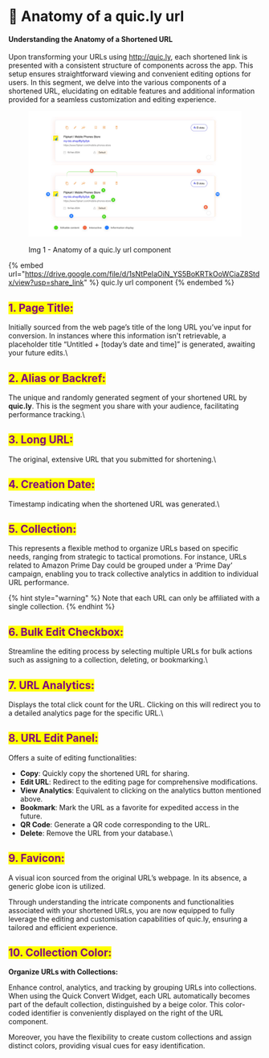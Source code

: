 # 🔗 Anatomy of a quic.ly url

#### Understanding the Anatomy of a Shortened URL

Upon transforming your URLs using http://quic.ly, each shortened link is presented with a consistent structure of components across the app. This setup ensures straightforward viewing and convenient editing options for users. In this segment, we delve into the various components of a shortened URL, elucidating on editable features and additional information provided for a seamless customization and editing experience.

<figure><img src="../.gitbook/assets/url component (2).jpg" alt=""><figcaption><p>Img 1 - Anatomy of a quic.ly url component</p></figcaption></figure>

{% embed url="https://drive.google.com/file/d/1sNtPeIaOiN_YS5BoKRTkOoWCiaZ8Stdx/view?usp=share_link" %}
quic.ly url component
{% endembed %}

## <mark style="color:purple;">**1. Page Title**</mark><mark style="color:purple;">:</mark>&#x20;

Initially sourced from the web page’s title of the long URL you’ve input for conversion. In instances where this information isn't retrievable, a placeholder title “Untitled + \[today’s date and time]” is generated, awaiting your future edits.\


## <mark style="color:purple;">**2. Alias or Backref**</mark><mark style="color:purple;">:</mark>&#x20;

The unique and randomly generated segment of your shortened URL by **quic.ly**. This is the segment you share with your audience, facilitating performance tracking.\


## <mark style="color:purple;">**3. Long URL**</mark><mark style="color:purple;">:</mark>&#x20;

The original, extensive URL that you submitted for shortening.\


## <mark style="color:purple;">**4. Creation Date**</mark><mark style="color:purple;">:</mark>&#x20;

Timestamp indicating when the shortened URL was generated.\


## <mark style="color:purple;">**5. Collection**</mark><mark style="color:purple;">:</mark>&#x20;

This represents a flexible method to organize URLs based on specific needs, ranging from strategic to tactical promotions. For instance, URLs related to Amazon Prime Day could be grouped under a ‘Prime Day’ campaign, enabling you to track collective analytics in addition to individual URL performance.&#x20;

{% hint style="warning" %}
Note that each URL can only be affiliated with a single collection.
{% endhint %}

## <mark style="color:purple;">**6. Bulk Edit Checkbox**</mark><mark style="color:purple;">:</mark>&#x20;

Streamline the editing process by selecting multiple URLs for bulk actions such as assigning to a collection, deleting, or bookmarking.\


## <mark style="color:purple;">**7. URL Analytics**</mark><mark style="color:purple;">:</mark>&#x20;

Displays the total click count for the URL. Clicking on this will redirect you to a detailed analytics page for the specific URL.\


## <mark style="color:purple;">**8. URL Edit Panel**</mark><mark style="color:purple;">:</mark>&#x20;

Offers a suite of editing functionalities:

* **Copy**: Quickly copy the shortened URL for sharing.
* **Edit URL**: Redirect to the editing page for comprehensive modifications.
* **View Analytics**: Equivalent to clicking on the analytics button mentioned above.
* **Bookmark**: Mark the URL as a favorite for expedited access in the future.
* **QR Code**: Generate a QR code corresponding to the URL.
* **Delete**: Remove the URL from your database.\


## <mark style="color:purple;">**9. Favicon**</mark><mark style="color:purple;">:</mark>&#x20;

A visual icon sourced from the original URL’s webpage. In its absence, a generic globe icon is utilized.

Through understanding the intricate components and functionalities associated with your shortened URLs, you are now equipped to fully leverage the editing and customisation capabilities of quic.ly, ensuring a tailored and efficient experience.



## <mark style="color:purple;">10. Collection Color:</mark>

**Organize URLs with Collections:**

Enhance control, analytics, and tracking by grouping URLs into collections. When using the Quick Convert Widget, each URL automatically becomes part of the default collection, distinguished by a beige color. This color-coded identifier is conveniently displayed on the right of the URL component.

Moreover, you have the flexibility to create custom collections and assign distinct colors, providing visual cues for easy identification.

